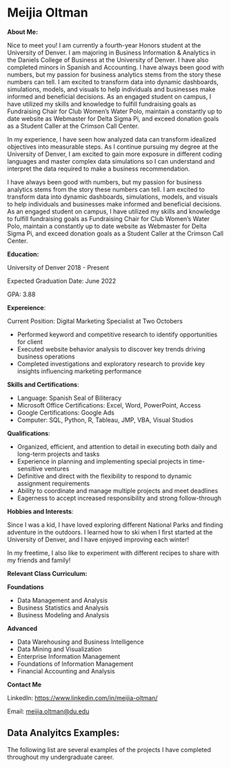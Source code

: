 # Meijia Oltman


**About Me:** 

Nice to meet you! I am currently a fourth-year Honors student at the University of Denver. I am majoring in Business Information & Analytics in the Daniels College of Business at the University of Denver. I have also completed minors in Spanish and Accounting. I have always been good with numbers, but my passion for business analytics stems from the story these numbers can tell. I am excited to transform data into dynamic dashboards, simulations, models, and visuals to help individuals and businesses make informed and beneficial decisions. As an engaged student on campus, I have utilized my skills and knowledge to fulfill fundraising goals as Fundraising Chair for Club Women’s Water Polo, maintain a constantly up to date website as Webmaster for Delta Sigma Pi, and exceed donation goals as a Student Caller at the Crimson Call Center.


In my experience, I have seen how analyzed data can transform idealized objectives into measurable steps. As I continue pursuing my degree at the University of Denver, I am excited to gain more exposure in different coding languages and master complex data simulations so I can understand and interpret the data required to make a business recommendation.


I have always been good with numbers, but my passion for business analytics stems from the story these numbers can tell. I am excited to transform data into dynamic dashboards, simulations, models, and visuals to help individuals and businesses make informed and beneficial decisions. As an engaged student on campus, I have utilized my skills and knowledge to fulfill fundraising goals as Fundraising Chair for Club Women’s Water Polo, maintain a constantly up to date website as Webmaster for Delta Sigma Pi, and exceed donation goals as a Student Caller at the Crimson Call Center.



**Education:**

University of Denver 2018 - Present

Expected Graduation Date: June 2022

GPA: 3.88

**Expereience**:

Current Position: Digital Marketing Specialist at Two Octobers
  -	Performed keyword and competitive research to identify opportunities for client
  -	Executed website behavior analysis to discover key trends driving business operations
  -	Completed investigations and exploratory research to provide key insights influencing marketing performance
  
**Skills and Certifications**: 

  -	Language: Spanish Seal of Biliteracy 
  -	Microsoft Office Certifications: Excel, Word, PowerPoint, Access
  -	Google Certifications: Google Ads
  - Computer: SQL, Python, R, Tableau, JMP, VBA, Visual Studios

**Qualifications**:

-	Organized, efficient, and attention to detail in executing both daily and long-term projects and tasks
-	Experience in planning and implementing special projects in time-sensitive ventures
-	Definitive and direct with the flexibility to respond to dynamic assignment requirements
-	Ability to coordinate and manage multiple projects and meet deadlines
-	Eagerness to accept increased responsibility and strong follow-through


**Hobbies and Interests**:

Since I was a kid, I have loved exploring different National Parks and finding adventure in the outdoors. I learned how to ski when I first started at the University of Denver, and I have enjoyed improving each winter! 

In my freetime, I also like to experiment with different recipes to share with my friends and family!

**Relevant Class Curriculum:**

**Foundations**

-	Data Management and Analysis
-	Business Statistics and Analysis
-	Business Modeling and Analysis

**Advanced**

- Data Warehousing and Business Intelligence
- Data Mining and Visualization
- Enterprise Information Management 
- Foundations of Information Management 
- Financial Accounting and Analysis

**Contact Me**

LinkedIn: https://www.linkedin.com/in/meijia-oltman/

Email: meijia.oltman@du.edu

 
## **Data Analyitcs Examples:**

The following list are several examples of the projects I have completed throughout my undergraduate career.



